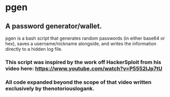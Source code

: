# pgen
## A password generator/wallet.

pgen is a bash script that generates random passwords (in either base64 or hex), saves a username/nickname alongside, and writes the information directly to a hidden log file.

### This script was inspired by the work off HackerSploit from his video here: https://www.youtube.com/watch?v=P5552IJp7tU

### All code expanded beyond the scope of that video written exclusively by thenotoriouslogank.
